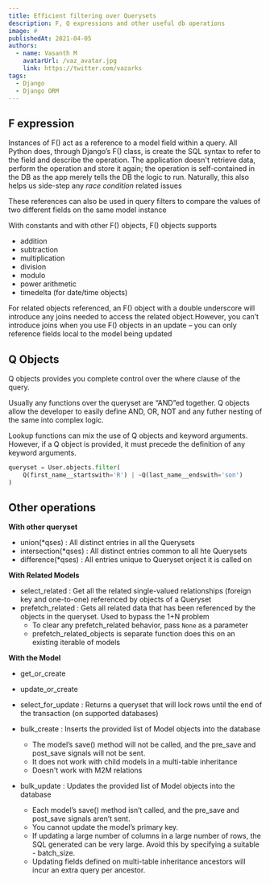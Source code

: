 ```yaml
---
title: Efficient filtering over Querysets
description: F, Q expressions and other useful db operations
image: #
publishedAt: 2021-04-05
authors:
  - name: Vasanth M
    avatarUrl: /vaz_avatar.jpg
    link: https://twitter.com/vazarks
tags:
  - Django
  - Django ORM
---
```

## F expression

Instances of F() act as a reference to a model field within a query. All Python does, through Django’s F() class, is create the SQL syntax to refer to the field and describe the operation. The application doesn't retrieve data, perform the operation and store it again; the operation is self-contained in the DB as the app merely tells the DB the logic to run. Naturally, this also helps us side-step any *race condition* related issues

These references can also be used in query filters to compare the values of two different fields on the same model instance

With constants and with other F() objects, F() objects supports

- addition
- subtraction
- multiplication
- division
- modulo
- power arithmetic 
- timedelta (for date/time objects)

For related objects referenced, an F() object with a double underscore will introduce any joins needed to access the related object.However, you can’t introduce joins when you use F() objects in an update – you can only reference fields local to the model being updated


## Q Objects

Q objects provides you complete control over the where clause of the query.

Usually any functions over the queryset are “AND”ed together. Q objects allow the developer to easily define AND, OR, NOT and any futher nesting of the same into complex logic.

Lookup functions can mix the use of Q objects and keyword arguments. However, if a Q object is provided, it must precede the definition of any keyword arguments. 

```python
queryset = User.objects.filter(
    Q(first_name__startswith='R') | ~Q(last_name__endswith='son')
)
```

## Other operations

**With other queryset**
- union(*qses) : All distinct entries in all the Querysets
- intersection(*qses) : All distinct entries common to all hte Querysets
- difference(*qses) : All entries unique to Queryset onject it is called on

**With Related Models**
- select_related : Get all the related single-valued relationships (foreign key and one-to-one) referenced by objects of a Queryset
- prefetch_related : Gets all related data that has been referenced by the objects in the queryset. Used to bypass the 1+N problem
  - To clear any prefetch_related behavior, pass `None` as a parameter
  - prefetch_related_objects is separate function does this on an existing iterable of models

**With the Model**
- get_or_create
  
- update_or_create

- select_for_update : Returns a queryset that will lock rows until the end of the transaction (on supported databases)
  
- bulk_create : Inserts the provided list of Model objects into the database 
  - The model’s save() method will not be called, and the pre_save and post_save signals will not be sent.
  - It does not work with child models in a multi-table inheritance
  - Doesn't work with M2M relations

- bulk_update : Updates the provided list of Model objects into the database 
  - Each model’s save() method isn’t called, and the pre_save and post_save signals aren’t sent.
  - You cannot update the model’s primary key.
  - If updating a large number of columns in a large number of rows, the SQL generated can be very large. Avoid this by specifying a suitable   - batch_size.
  - Updating fields defined on multi-table inheritance ancestors will incur an extra query per ancestor.
